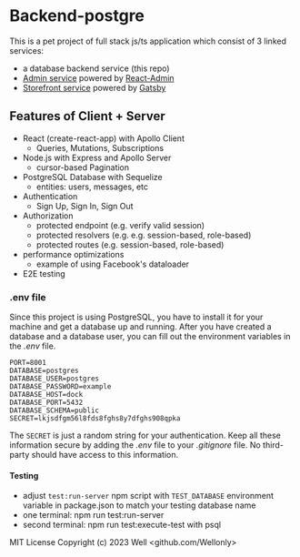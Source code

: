# Backend-postgre
  This is a pet project of full stack js/ts application which consist of 3 linked services:
  - a database backend service (this repo)
  - [Admin service](https://github.com/Wellonly/ra-frontend) powered by [React-Admin](https://github.com/marmelab/react-admin)
  - [Storefront service](https://github.com/Wellonly/gatsby-store) powered by [Gatsby](https://github.com/gatsbyjs/gatsby)

## Features of Client + Server

* React (create-react-app) with Apollo Client
  * Queries, Mutations, Subscriptions
* Node.js with Express and Apollo Server
  * cursor-based Pagination
* PostgreSQL Database with Sequelize
  * entities: users, messages, etc
* Authentication
  * Sign Up, Sign In, Sign Out
* Authorization
  * protected endpoint (e.g. verify valid session)
  * protected resolvers (e.g. e.g. session-based, role-based)
  * protected routes (e.g. session-based, role-based)
* performance optimizations
  * example of using Facebook's dataloader
* E2E testing

### .env file

Since this project is using PostgreSQL, you have to install it for your machine and get a database up and running. After you have created a database and a database user, you can fill out the environment variables in the *.env* file.

```
PORT=8001
DATABASE=postgres
DATABASE_USER=postgres
DATABASE_PASSWORD=example
DATABASE_HOST=dock
DATABASE_PORT=5432
DATABASE_SCHEMA=public
SECRET=lkjsdfgm56l8fds8fghs8y7dfghs908qpka

```

The `SECRET` is just a random string for your authentication. Keep all these information secure by adding the *.env* file to your *.gitignore* file. No third-party should have access to this information.

#### Testing

* adjust `test:run-server` npm script with `TEST_DATABASE` environment variable in package.json to match your testing database name
* one terminal: npm run test:run-server
* second terminal: npm run test:execute-test with psql

MIT License Copyright (c) 2023 Well <github.com/Wellonly>